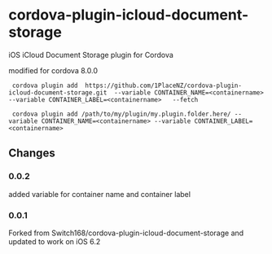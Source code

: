 # cordova-plugin-icloud-document-storage
iOS iCloud Document Storage plugin for Cordova

modified for cordova 8.0.0


     cordova plugin add  https://github.com/1PlaceNZ/cordova-plugin-icloud-document-storage.git  --variable CONTAINER_NAME=<containername> --variable CONTAINER_LABEL=<containername>   --fetch

     cordova plugin add /path/to/my/plugin/my.plugin.folder.here/ --variable CONTAINER_NAME=<containername> --variable CONTAINER_LABEL=<containername>

## Changes

### 0.0.2 
added variable for container name and container label

### 0.0.1
Forked from Switch168/cordova-plugin-icloud-document-storage and updated to work on iOS 6.2